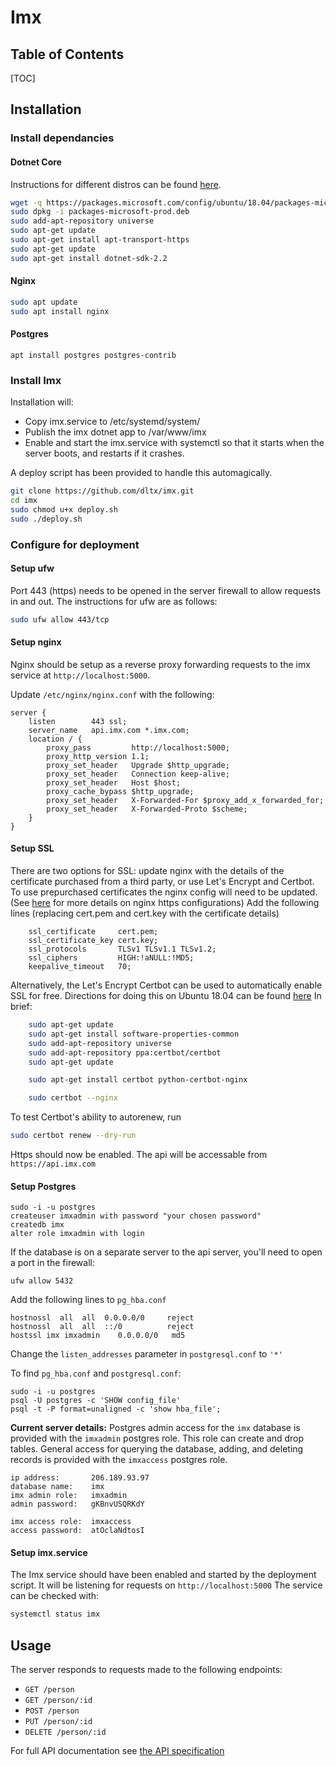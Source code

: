 # Imx

## Table of Contents
[TOC]

## Installation

### Install dependancies
#### Dotnet Core
Instructions for different distros can be found [here](https://dotnet.microsoft.com/download/linux-package-manager/ubuntu18-04/sdk-current).
```bash
wget -q https://packages.microsoft.com/config/ubuntu/18.04/packages-microsoft-prod.deb -O packages-microsoft-prod.deb
sudo dpkg -i packages-microsoft-prod.deb
sudo add-apt-repository universe
sudo apt-get update
sudo apt-get install apt-transport-https
sudo apt-get update
sudo apt-get install dotnet-sdk-2.2
```
#### Nginx

```bash
sudo apt update
sudo apt install nginx
```
#### Postgres
```
apt install postgres postgres-contrib
```
### Install Imx
Installation will:
* Copy imx.service to /etc/systemd/system/
* Publish the imx dotnet app to /var/www/imx
* Enable and start the imx.service with systemctl so that it starts when the server boots, and restarts if it crashes.

A deploy script has been provided to handle this automagically.

```bash
git clone https://github.com/dltx/imx.git
cd imx
sudo chmod u+x deploy.sh
sudo ./deploy.sh
```

### Configure for deployment
#### Setup ufw
Port 443 (https) needs to be opened in the server firewall to allow requests in and out. The instructions for ufw are as follows:
```bash
sudo ufw allow 443/tcp
```

#### Setup nginx
Nginx should be setup as a reverse proxy forwarding requests to the imx service at `http://localhost:5000`.

Update `/etc/nginx/nginx.conf` with the following:
```
server {
    listen        443 ssl;
    server_name   api.imx.com *.imx.com;
    location / {
        proxy_pass         http://localhost:5000;
        proxy_http_version 1.1;
        proxy_set_header   Upgrade $http_upgrade;
        proxy_set_header   Connection keep-alive;
        proxy_set_header   Host $host;
        proxy_cache_bypass $http_upgrade;
        proxy_set_header   X-Forwarded-For $proxy_add_x_forwarded_for;
        proxy_set_header   X-Forwarded-Proto $scheme;
    }
}
```

#### Setup SSL
There are two options for SSL: update nginx with the details of the certificate purchased from a third party, or use Let's Encrypt and Certbot.
To use prepurchased certificates the nginx config will need to be updated. (See [here](http://nginx.org/en/docs/http/configuring_https_servers.html) for more details on nginx https configurations)
Add the following lines (replacing cert.pem and cert.key with the certificate details)
```
    ssl_certificate     cert.pem;
    ssl_certificate_key cert.key;
    ssl_protocols       TLSv1 TLSv1.1 TLSv1.2;
    ssl_ciphers         HIGH:!aNULL:!MD5;
    keepalive_timeout   70;
```

Alternatively, the Let's Encrypt Certbot can be used to automatically enable SSL for free. Directions for doing this on Ubuntu 18.04 can be found [here](https://certbot.eff.org/lets-encrypt/ubuntubionic-nginx)
In brief:
```bash
    sudo apt-get update
    sudo apt-get install software-properties-common
    sudo add-apt-repository universe
    sudo add-apt-repository ppa:certbot/certbot
    sudo apt-get update

    sudo apt-get install certbot python-certbot-nginx 

    sudo certbot --nginx
```
To test Certbot's ability to autorenew, run
```bash
sudo certbot renew --dry-run
```
 Https should now be enabled. The api will be accessable from `https://api.imx.com`
#### Setup Postgres
```
sudo -i -u postgres
createuser imxadmin with password "your chosen password"
createdb imx
alter role imxadmin with login
```
If the database is on a separate server to the api server, you'll need to open a port in the firewall:
```
ufw allow 5432
```
Add the following lines to `pg_hba.conf` 
```
hostnossl  all  all  0.0.0.0/0     reject
hostnossl  all  all  ::/0          reject
hostssl imx imxadmin    0.0.0.0/0   md5
```
Change the `listen_addresses` parameter in `postgresql.conf` to `'*'`

To find `pg_hba.conf` and `postgresql.conf`:
```
sudo -i -u postgres
psql -U postgres -c 'SHOW config_file'
psql -t -P format=unaligned -c 'show hba_file';
```


**Current server details:**
Postgres admin access for the `imx` database is provided with the `imxadmin` postgres role. This role can create and drop tables. General access for querying the database, adding, and deleting records is provided with the `imxaccess` postgres role.

```
ip address:       206.189.93.97
database name:    imx
imx admin role:   imxadmin
admin password:   gKBnvUSQRKdY

imx access role:  imxaccess
access password:  atOclaNdtosI
```
#### Setup imx.service
The Imx service should have been enabled and started by the deployment script. It will be listening for requests on `http://localhost:5000` The service can be checked with:
```bash
systemctl status imx
```
## Usage
The server responds to requests made to the following endpoints:
* `GET /person`
* `GET /person/:id`
* `POST /person`
* `PUT /person/:id`
* `DELETE /person/:id`

For full API documentation see [the API specification](api-doc.md)
